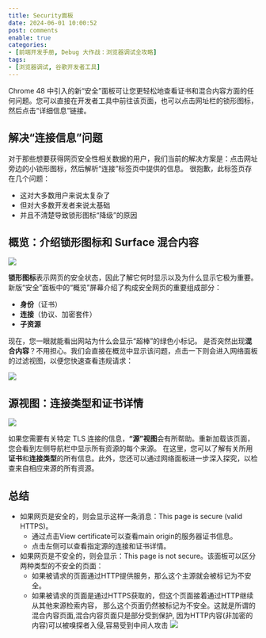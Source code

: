 ```yaml
---
title: Security面板
date: 2024-06-01 10:00:52
post: comments
enable: true
categories: 
- [前端开发手册, Debug 大作战：浏览器调试全攻略]
tags: 
- [浏览器调试, 谷歌开发者工具]
---
```


Chrome 48 中引入的新“安全”面板可让您更轻松地查看证书和混合内容方面的任何问题。您可以直接在开发者工具中前往该页面，也可以点击网址栏的锁形图标，然后点击“详细信息”链接。
## 解决“连接信息”问题
对于那些想要获得网页安全性相关数据的用户，我们当前的解决方案是：点击网址旁边的小锁形图标，然后解析“连接”标签页中提供的信息。
很抱歉，此标签页存在几个问题：

- 这对大多数用户来说太复杂了
- 但对大多数开发者来说太基础
- 并且不清楚导致锁形图标“降级”的原因
## 概览：介绍锁形图标和 Surface 混合内容

![](../../img/frontendGuide/actualCombat/browserDebug/chrome-devtools-9-1.png)

**锁形图标**表示网页的安全状态，因此了解它何时显示以及为什么显示它极为重要。新版“安全”面板中的“概览”屏幕介绍了构成安全网页的重要组成部分：

- **身份**（证书）
- **连接**（协议、加密套件）
- **子资源**

现在，您一眼就能看出网站为什么会显示“超棒”的绿色小标记。
是否突然出现**混合内容**？不用担心。我们会直接在概览中显示该问题，点击一下则会进入网络面板的过滤视图，以便您快速查看违规请求：

![](../../img/frontendGuide/actualCombat/browserDebug/chrome-devtools-9-2.png)

## 源视图：连接类型和证书详情

![](../../img/frontendGuide/actualCombat/browserDebug/chrome-devtools-9-3.png)

如果您需要有关特定 TLS 连接的信息，**“源”视图**会有所帮助。重新加载该页面，您会看到左侧导航栏中显示所有资源的每个来源。
在这里，您可以了解有关所用**证书**和**连接类型**的所有信息。此外，您还可以通过网络面板进一步深入探究，以检查来自相应来源的所有资源。


## 总结
+ 如果网页是安全的，则会显示这样一条消息：This page is secure (valid HTTPS)。
  - 通过点击View certificate可以查看main origin的服务器证书信息。
  - 点击左侧可以查看指定源的连接和证书详情。
+ 如果网页是不安全的，则会显示：This page is not secure。该面板可以区分两种类型的不安全的页面：
  - 如果被请求的页面通过HTTP提供服务，那么这个主源就会被标记为不安全。
  - 如果被请求的页面是通过HTTPS获取的，但这个页面接着通过HTTP继续从其他来源检索内容， 那么这个页面仍然被标记为不安全。这就是所谓的混合内容页面,混合内容页面只是部分受到保护, 因为HTTP内容(非加密的内容)可以被嗅探者入侵,容易受到中间人攻击
  ![](../../img/frontendGuide/actualCombat/browserDebug/chrome-devtools-9-4.png)



